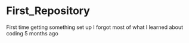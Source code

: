# First_Repository
First time getting something set up
I forgot most of what I learned about coding 5 months ago
